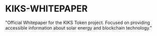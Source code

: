 # KIKS-WHITEPAPER
"Official Whitepaper for the KIKS Token project. Focused on providing accessible information about solar energy and blockchain technology."

